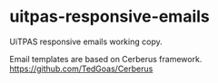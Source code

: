# uitpas-responsive-emails
UiTPAS responsive emails working copy.

Email templates are based on Cerberus framework.
https://github.com/TedGoas/Cerberus
